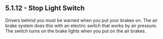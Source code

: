 ## 5.1.12 - Stop Light Switch
Drivers behind you must be warned when you put your brakes on. The air brake system does this with an electric switch that works by air pressure. The switch turns on the brake lights when you put on the air brakes.